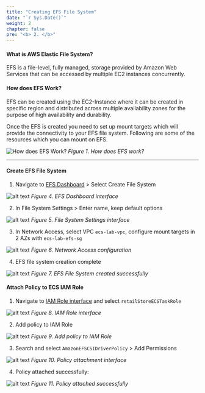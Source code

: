 ```yaml
---
title: "Creating EFS File System"
date: "`r Sys.Date()`"
weight: 2
chapter: false
pre: "<b> 2. </b>"
---
```


#### What is AWS Elastic File System?

EFS is a file-level, fully managed, storage provided by Amazon Web Services that can be accessed by multiple EC2 instances concurrently.

#### How does EFS Work?

EFS can be created using the EC2-Instance where it can be created in specific region and distributed across multiple availability zones for the purpose of high availability and durability.

Once the EFS is created you need to set up mount targets which will provide the connectivity to your EFS file system. Following are some of the resources which you can mount on EFS.

![How does EFS Work?](/images/2-efs-volume-with-fargate/image.png)
*Figure 1. How does EFS work?*

---

#### Create EFS File System

1. Navigate to [EFS Dashboard](https://console.aws.amazon.com/efs/home/file-systems) > Select Create File System

![alt text](/images/1-prerequisites/image-2.png)
*Figure 4. EFS Dashboard interface*

2. In File System Settings > Enter name, keep default options

![alt text](/images/1-prerequisites/image-3.png)
*Figure 5. File System Settings interface*

3. In Network Access, select VPC `ecs-lab-vpc`, configure mount targets in 2 AZs with `ecs-lab-efs-sg`

![alt text](/images/1-prerequisites/image-4.png)
*Figure 6. Network Access configuration*

4. EFS file system creation complete

![alt text](/images/1-prerequisites/image-5.png)
*Figure 7. EFS File System created successfully*

#### Attach Policy to ECS IAM Role

1. Navigate to [IAM Role interface](console.aws.amazon.com/iam/home?roles) and select `retailStoreECSTaskRole`

![alt text](/images/1-prerequisites/image-6.png)
*Figure 8. IAM Role interface*

2. Add policy to IAM Role

![alt text](/images/1-prerequisites/image-7.png)
*Figure 9. Add policy to IAM Role*

3. Search and select `AmazonEFSCSIDriverPolicy` > Add Permissions

![alt text](/images/1-prerequisites/image-8.png)
*Figure 10. Policy attachment interface*

4. Policy attached successfully:

![alt text](/images/1-prerequisites/image-9.png)
*Figure 11. Policy attached successfully*
